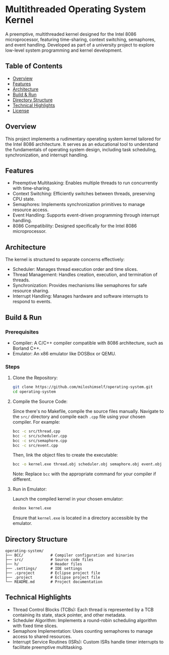 # Multithreaded Operating System Kernel

A preemptive, multithreaded kernel designed for the Intel 8086 microprocessor, featuring time-sharing, context switching, semaphores, and event handling. Developed as part of a university project to explore low-level system programming and kernel development.

## Table of Contents

- [Overview](#overview)
- [Features](#features)
- [Architecture](#architecture)
- [Build & Run](#build--run)
- [Directory Structure](#directory-structure)
- [Technical Highlights](#technical-highlights)
- [License](#license)

## Overview

This project implements a rudimentary operating system kernel tailored for the Intel 8086 architecture. It serves as an educational tool to understand the fundamentals of operating system design, including task scheduling, synchronization, and interrupt handling.

## Features

- Preemptive Multitasking: Enables multiple threads to run concurrently with time-sharing.
- Context Switching: Efficiently switches between threads, preserving CPU state.
- Semaphores: Implements synchronization primitives to manage resource access.
- Event Handling: Supports event-driven programming through interrupt handling.
- 8086 Compatibility: Designed specifically for the Intel 8086 microprocessor.

## Architecture

The kernel is structured to separate concerns effectively:

- Scheduler: Manages thread execution order and time slices.
- Thread Management: Handles creation, execution, and termination of threads.
- Synchronization: Provides mechanisms like semaphores for safe resource sharing.
- Interrupt Handling: Manages hardware and software interrupts to respond to events.

## Build & Run

### Prerequisites

- Compiler: A C/C++ compiler compatible with 8086 architecture, such as Borland C++.
- Emulator: An x86 emulator like DOSBox or QEMU.

### Steps

1. Clone the Repository:

   ```bash
   git clone https://github.com/miloshimself/operating-system.git
   cd operating-system
   ```

2. Compile the Source Code:

   Since there's no Makefile, compile the source files manually. Navigate to the `src/` directory and compile each `.cpp` file using your chosen compiler. For example:

   ```bash
   bcc -c src/thread.cpp
   bcc -c src/scheduler.cpp
   bcc -c src/semaphore.cpp
   bcc -c src/event.cpp
   ```

   Then, link the object files to create the executable:

   ```bash
   bcc -o kernel.exe thread.obj scheduler.obj semaphore.obj event.obj
   ```

   Note: Replace `bcc` with the appropriate command for your compiler if different.

3. Run in Emulator:

   Launch the compiled kernel in your chosen emulator:

   ```bash
   dosbox kernel.exe
   ```

   Ensure that `kernel.exe` is located in a directory accessible by the emulator.

## Directory Structure

```
operating-system/
├── BCC/            # Compiler configuration and binaries
├── src/            # Source code files
├── h/              # Header files
├── .settings/      # IDE settings
├── .cproject       # Eclipse project file
├── .project        # Eclipse project file
└── README.md       # Project documentation
```

## Technical Highlights

- Thread Control Blocks (TCBs): Each thread is represented by a TCB containing its state, stack pointer, and other metadata.
- Scheduler Algorithm: Implements a round-robin scheduling algorithm with fixed time slices.
- Semaphore Implementation: Uses counting semaphores to manage access to shared resources.
- Interrupt Service Routines (ISRs): Custom ISRs handle timer interrupts to facilitate preemptive multitasking.